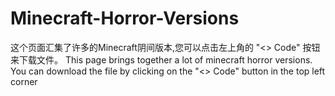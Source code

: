 # Minecraft-Horror-Versions
这个页面汇集了许多的Minecraft阴间版本,您可以点击左上角的 "<> Code" 按钮来下载文件。
This page brings together a lot of minecraft horror versions. You can download the file by clicking on the "<> Code" button in the top left corner
